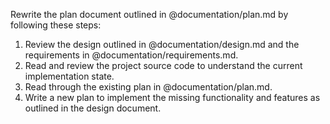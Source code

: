 Rewrite the plan document outlined in @documentation/plan.md by following these steps:

1. Review the design outlined in @documentation/design.md and the requirements in @documentation/requirements.md.
2. Read and review the project source code to understand the current implementation state.
3. Read through the existing plan in @documentation/plan.md.
4. Write a new plan to implement the missing functionality and features as outlined in the design document.
